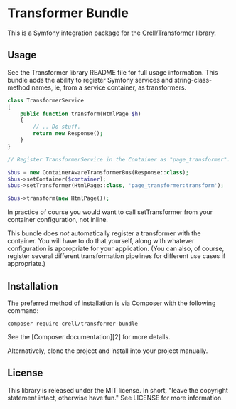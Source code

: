 # Transformer Bundle

This is a Symfony integration package for the <a href="https://github.com/Crell/Transformer">Crell/Transformer</a>
library.

## Usage

See the Transformer library README file for full usage information. This bundle
adds the ability to register Symfony services and string-class-method names, ie, from
a service container, as transformers.

```php
class TransformerService 
{
    public function transform(HtmlPage $h)
    {
        // .. Do stuff.
        return new Response();
    }
}

// Register TransformerService in the Container as "page_transformer".

$bus = new ContainerAwareTransformerBus(Response::class);
$bus->setContainer($container);
$bus->setTransformer(HtmlPage::class, 'page_transformer:transform');

$bus->transform(new HtmlPage());
```
In practice of course you would want to call setTransformer from your container
configuration, not inline.

This bundle does *not* automatically register a transformer with the container.
You will have to do that yourself, along with whatever configuration is appropriate
for your application.  (You can also, of course, register several different
transformation pipelines for different use cases if appropriate.)

## Installation

The preferred method of installation is via Composer with the following command:

    composer require crell/transformer-bundle

See the [Composer documentation][2] for more details.

Alternatively, clone the project and install into your project manually.

## License

This library is released under the MIT license.  In short, "leave the copyright
statement intact, otherwise have fun."  See LICENSE for more information.
